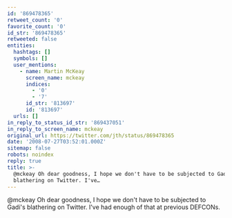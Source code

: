 ```yaml
---
id: '869478365'
retweet_count: '0'
favorite_count: '0'
id_str: '869478365'
retweeted: false
entities:
  hashtags: []
  symbols: []
  user_mentions:
    - name: Martin McKeay
      screen_name: mckeay
      indices:
        - '0'
        - '7'
      id_str: '813697'
      id: '813697'
  urls: []
in_reply_to_status_id_str: '869437051'
in_reply_to_screen_name: mckeay
original_url: https://twitter.com/jth/status/869478365
date: '2008-07-27T03:52:01.000Z'
sitemap: false
robots: noindex
reply: true
title: >-
  @mckeay Oh dear goodness, I hope we don't have to be subjected to Gadi's
  blathering on Twitter. I've…
---
```


@mckeay Oh dear goodness, I hope we don't have to be subjected to Gadi's blathering on Twitter. I've had enough of that at previous DEFCONs.
